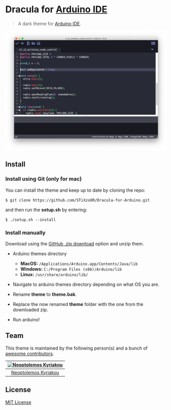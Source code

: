 # Dracula for [Arduino IDE](https://www.arduino.cc/en/main/software)

> A dark theme for [Arduino IDE](https://www.arduino.cc/en/main/software).

![Screenshot](img/screenshot.png)

## Install

### Install using Git (only for mac)
You can install the theme and keep up to date by cloning the repo:
```
$ git clone https://github.com/STiXzoOR/Dracula-for-Arduino.git
```
and then run the **setup.sh** by entering:
```
$ ./setup.sh --install
```

### Install manually
Download using the [GitHub .zip download](https://github.com/STiXzoOR/Dracula-for-Arduino/archive/master.zip) option and unzip them.

* Arduino themes directory
	- **MacOS:** `/Applications/Arduino.app/Contents/Java/lib`
	- **Windows:** `C:/Program Files (x86)/Arduino/lib`
	- **Linux:** `/usr/share/arduino/lib/`

* Navigate to arduino themes directory depending on what OS you are.
* Rename **theme** to **theme.bak**.
* Replace the now renamed **theme** folder with the one from the downloaded zip.
* Run arduino!

## Team

This theme is maintained by the following person(s) and a bunch of
[awesome contributors](https://github.com/dracula/arduino/graphs/contributors).

[![Neoptolemos Kyriakou](https://avatars2.githubusercontent.com/u/23358296?v=3&s=70)](https://github.com/STiXzoOR) |
:---: |
[Neoptolemos Kyriakou](https://github.com/STiXzoOR) |

## License

[MIT License](./LICENSE)

